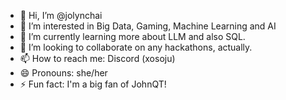 - 👋 Hi, I’m @jolynchai
- 👀 I’m interested in Big Data, Gaming, Machine Learning and AI
- 🌱 I’m currently learning more about LLM and also SQL.
- 💞️ I’m looking to collaborate on any hackathons, actually.
- 📫 How to reach me: Discord (xosoju)
- 😄 Pronouns: she/her
- ⚡ Fun fact: I'm a big fan of JohnQT!

<!---
jolynchai/jolynchai is a ✨ special ✨ repository because its `README.md` (this file) appears on your GitHub profile.
You can click the Preview link to take a look at your changes.
--->
